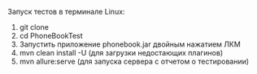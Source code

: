 Запуск тестов в терминале Linux:
  1. git clone 
  2. cd PhoneBookTest
  3. Запустить приложение phonebook.jar двойным нажатием ЛКМ
  4. mvn clean install -U (для загрузки недостающих плагинов)
  5. mvn allure:serve (для запуска сервера с отчетом о тестировании)
